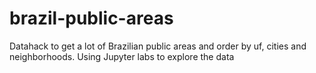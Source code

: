 # brazil-public-areas
Datahack to get a lot of Brazilian public areas and order by uf, cities and neighborhoods. Using Jupyter labs to explore the data
